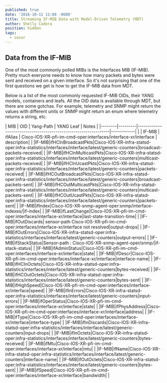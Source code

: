 ```yaml
---
published: true
date: '2016-10-11 11:08 -0600'
title: Streaming IF-MIB Data with Model-Driven Telemetry (MDT)
author: Shelly Cadora
position: hidden
tags:
  - iosxr
---
```

## Data from the IF-MIB

One of the most commonly polled MIBs is the Interfaces MIB (IF-MIB).  Pretty much everyone needs to know how many packets and bytes were sent and received on a given interface.  So it's not surprising that one of the first questions we get is how to get the IF-MIB data from MDT. 

Below is a list of the most commonly requested IF-MIB OIDs, their YANG models, containers and leafs.  All the OID data is available through MDT, but there are some gotchas.  For example, telemetry and SNMP might return the values with different units or SNMP might return an enum where telemetry returns a string, etc.

| MIB    | OID     | Yang-Path                                                      | YANG Leaf  |
 Notes |
|--------|---------|----------------------------------------------------------------|------------|  |
| IF-MIB | ifAlias | Cisco-IOS-XR-pfi-im-cmd-oper:interfaces/interface-xr/interface | description|  |
|IF-MIB|ifHCInBroadcastPkts|Cisco-IOS-XR-infra-statsd-oper:infra-statistics/interfaces/interface/latest/generic-counters|broadcast-packets-received|  |
|IF-MIB|ifHCInMulticastPkts|Cisco-IOS-XR-infra-statsd-oper:infra-statistics/interfaces/interface/latest/generic-counters|multicast-packets-received|  |
|IF-MIB|ifHCInUcastPkts|Cisco-IOS-XR-infra-statsd-oper:infra-statistics/interfaces/interface/latest/generic-counters|packets-received|  |
|IF-MIB|ifHCOutBroadcastPkts|Cisco-IOS-XR-infra-statsd-oper:infra-statistics/interfaces/interface/latest/generic-counters|broadcast-packets-sent|  |
|IF-MIB|ifHCOutMulticastPkts|Cisco-IOS-XR-infra-statsd-oper:infra-statistics/interfaces/interface/latest/generic-counters|multicast-packets-sent|  |
|IF-MIB|ifHCOutUcastPkts|Cisco-IOS-XR-infra-statsd-oper:infra-statistics/interfaces/interface/latest/generic-counters|packets-sent|  |
|IF-MIB|ifIndex|Cisco-IOS-XR-snmp-agent-oper:snmp/interface-indexes/|if-index|  |
|IF-MIB|ifLastChange|Cisco-IOS-XR-pfi-im-cmd-oper:interfaces/interface-xr/interface|last-state-transition-time|  |
|IF-MIB|ifOutDiscards| sensor-path Cisco-IOS-XR-pfi-im-cmd-oper:interfaces/interface-xr/interface not resolved|output-drops|  |
|IF-MIB|ifOutErrors|Cisco-IOS-XR-infra-statsd-oper:infra-statistics/interfaces/interface/latest/generic-counters|output-errors|  |
|IF-MIB|ifStackStatus|Sensor-path : Cisco-IOS-XR-snmp-agent-oper/snmp/|if-stack-status|  |
|IF-MIB|ifAdminStatus|Cisco-IOS-XR-pfi-im-cmd-oper:interfaces/interface-xr/interface|state|  |
|IF-MIB|ifDescr|Cisco-IOS-XR-pfi-im-cmd-oper:interfaces/interface-xr/interface|interface-name|  |
|IF-MIB|ifHCInOctets|Cisco-IOS-XR-infra-statsd-oper:infra-statistics/interfaces/interface/latest/generic-counters|bytes-received|  |
|IF-MIB|ifHCOutOctets|Cisco-IOS-XR-infra-statsd-oper:infra-statistics/interfaces/interface/latest/generic-counters|bytes-sent|  |
|IF-MIB|ifHighSpeed|Cisco-IOS-XR-pfi-im-cmd-oper:interfaces/interface-xr/interface|speed|  |
|IF-MIB|ifInErrors|Cisco-IOS-XR-infra-statsd-oper:infra-statistics/interfaces/interface/latest/generic-counters|input-errors|  |
|IF-MIB|ifOperStatus|Cisco-IOS-XR-pfi-im-cmd-oper:interfaces/interface-xr/interface|state|  |
|IF-MIB|ifPhysAddress|Cisco-IOS-XR-pfi-im-cmd-oper:interfaces/interface-xr/interface|address|  |
|IF-MIB|ifType|Cisco-IOS-XR-pfi-im-cmd-oper:interfaces/interface-xr/interface|interface-type|  |
|IF-MIB|ifInDiscards|Cisco-IOS-XR-infra-statsd-oper:infra-statistics/interfaces/interface/latest/generic-counters|input-drops|  |
|IF-MIB|ifInOctets|Cisco-IOS-XR-infra-statsd-oper:infra-statistics/interfaces/interface/latest/generic-counters|bytes-received|  |
|IF-MIB|ifMtu|Cisco-IOS-XR-pfi-im-cmd-oper:interfaces/interface-xr/interface|mtu|  |
|IF-MIB|ifName|Cisco-IOS-XR-infra-statsd-oper:infra-statistics/interfaces/interface/latest/generic-counters|interface-name|  |
|IF-MIB|ifOutOctets|Cisco-IOS-XR-infra-statsd-oper:infra-statistics/interfaces/interface/latest/generic-counters|bytes-sent|  |
|IF-MIB|ifSpeed|Cisco-IOS-XR-pfi-im-cmd-oper:interfaces/interface-xr/interface|bandwidth|  |